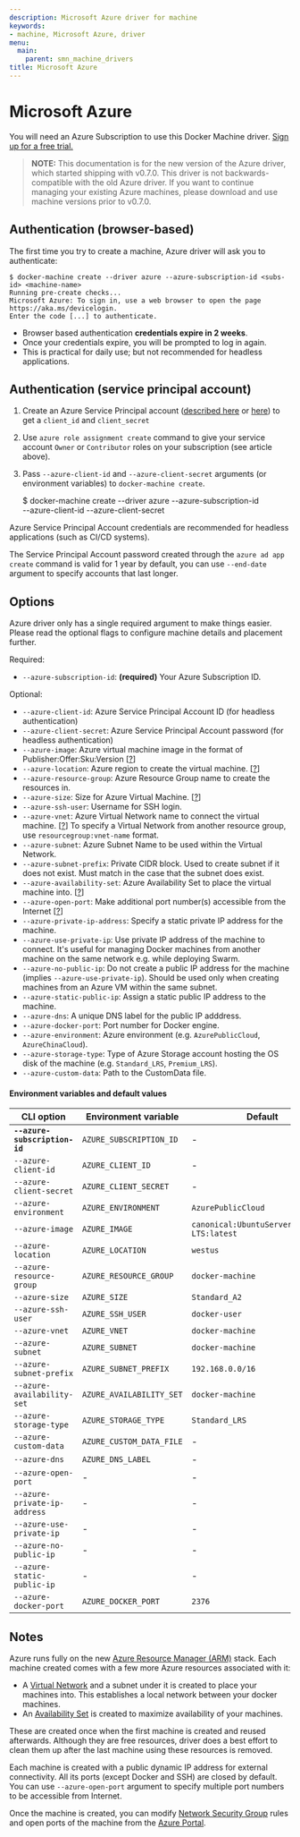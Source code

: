 ```yaml
---
description: Microsoft Azure driver for machine
keywords:
- machine, Microsoft Azure, driver
menu:
  main:
    parent: smn_machine_drivers
title: Microsoft Azure
---
```


# Microsoft Azure

You will need an Azure Subscription to use this Docker Machine driver.
[Sign up for a free trial.][trial]

> **NOTE:** This documentation is for the new version of the Azure driver, which started
> shipping with v0.7.0. This driver is not backwards-compatible with the old
> Azure driver. If you want to continue managing your existing Azure machines, please
> download and use machine versions prior to v0.7.0.

[azure]: http://azure.microsoft.com/
[trial]: https://azure.microsoft.com/free/

## Authentication (browser-based)

The first time you try to create a machine, Azure driver will ask you to
authenticate:

    $ docker-machine create --driver azure --azure-subscription-id <subs-id> <machine-name>
    Running pre-create checks...
    Microsoft Azure: To sign in, use a web browser to open the page https://aka.ms/devicelogin.
    Enter the code [...] to authenticate.

- Browser based authentication **credentials expire in 2 weeks**.
- Once your credentials expire, you will be prompted to log in again.
- This is practical for daily use; but not recommended for headless applications.

## Authentication (service principal account)

1. Create an Azure Service Principal account ([described here][sp-1] or [here][sp-2]) to get a
   `client_id` and `client_secret`
2. Use `azure role assignment create` command to give your service account
   `Owner` or `Contributor` roles on your subscription (see article above).
3. Pass `--azure-client-id` and `--azure-client-secret` arguments (or
   environment variables) to `docker-machine create`.

    $ docker-machine create --driver azure --azure-subscription-id <subs-id> \
        --azure-client-id <client-id> --azure-client-secret <client-secret> \
        <machine-name>

Azure Service Principal Account credentials are recommended for headless
applications (such as CI/CD systems).

The Service Principal Account password created through the `azure ad app create`
command is valid for 1 year by default, you can use `--end-date` argument to
specify accounts that last longer.

[sp-1]: https://azure.microsoft.com/documentation/articles/resource-group-authenticate-service-principal-cli/
[sp-2]: https://www.packer.io/docs/builders/azure-setup.html

## Options

Azure driver only has a single required argument to make things easier. Please
read the optional flags to configure machine details and placement further.

Required:

- `--azure-subscription-id`: **(required)** Your Azure Subscription ID.

Optional:

- `--azure-client-id`: Azure Service Principal Account ID (for headless authentication)
- `--azure-client-secret`: Azure Service Principal Account password (for headless authentication)
- `--azure-image`: Azure virtual machine image in the format of Publisher:Offer:Sku:Version [[?][vm-image]]
- `--azure-location`: Azure region to create the virtual machine. [[?][location]]
- `--azure-resource-group`: Azure Resource Group name to create the resources in.
- `--azure-size`: Size for Azure Virtual Machine. [[?][vm-size]]
- `--azure-ssh-user`: Username for SSH login.
- `--azure-vnet`: Azure Virtual Network name to connect the virtual machine.
  [[?][vnet]] To specify a Virtual Network from another resource group, use `resourcegroup:vnet-name` format.
- `--azure-subnet`: Azure Subnet Name to be used within the Virtual Network.
- `--azure-subnet-prefix`: Private CIDR block. Used to create subnet if it does not exist. Must match in the case that the subnet does exist.
- `--azure-availability-set`: Azure Availability Set to place the virtual machine into. [[?][av-set]]
- `--azure-open-port`: Make additional port number(s) accessible from the Internet [[?][nsg]]
- `--azure-private-ip-address`: Specify a static private IP address for the machine.
- `--azure-use-private-ip`: Use private IP address of the machine to connect. It's useful for managing Docker machines from another machine on the same network e.g. while deploying Swarm.
- `--azure-no-public-ip`: Do not create a public IP address for the machine (implies `--azure-use-private-ip`). Should be used only when creating machines from an Azure VM within the same subnet.
- `--azure-static-public-ip`: Assign a static public IP address to the machine.
- `--azure-dns`: A unique DNS label for the public IP adddress.
- `--azure-docker-port`: Port number for Docker engine.
- `--azure-environment`: Azure environment (e.g. `AzurePublicCloud`, `AzureChinaCloud`).
- `--azure-storage-type`: Type of Azure Storage account hosting the OS disk of the machine (e.g. `Standard_LRS`, `Premium_LRS`).
- `--azure-custom-data`: Path to the CustomData file.

[vm-image]: https://azure.microsoft.com/en-us/documentation/articles/resource-groups-vm-searching/
[location]: https://azure.microsoft.com/en-us/regions/
[vm-size]:  https://azure.microsoft.com/en-us/documentation/articles/virtual-machines-size-specs/
[vnet]:     https://azure.microsoft.com/en-us/documentation/articles/virtual-networks-overview/
[av-set]:   https://azure.microsoft.com/en-us/documentation/articles/virtual-machines-manage-availability/

#### Environment variables and default values

| CLI option                      | Environment variable          | Default            |
| ------------------------------- | ----------------------------- | ------------------ |
| **`--azure-subscription-id`**   | `AZURE_SUBSCRIPTION_ID`       | -                  |
| `--azure-client-id`             | `AZURE_CLIENT_ID`             | -                  |
| `--azure-client-secret`         | `AZURE_CLIENT_SECRET`         | -                  |
| `--azure-environment`           | `AZURE_ENVIRONMENT`           | `AzurePublicCloud` |
| `--azure-image`                 | `AZURE_IMAGE`                 | `canonical:UbuntuServer:16.04.0-LTS:latest` |
| `--azure-location`              | `AZURE_LOCATION`              | `westus`           |
| `--azure-resource-group`        | `AZURE_RESOURCE_GROUP`        | `docker-machine`   |
| `--azure-size`                  | `AZURE_SIZE`                  | `Standard_A2`      |
| `--azure-ssh-user`              | `AZURE_SSH_USER`              | `docker-user`      |
| `--azure-vnet`                  | `AZURE_VNET`                  | `docker-machine`   |
| `--azure-subnet`                | `AZURE_SUBNET`                | `docker-machine`   |
| `--azure-subnet-prefix`         | `AZURE_SUBNET_PREFIX`         | `192.168.0.0/16`   |
| `--azure-availability-set`      | `AZURE_AVAILABILITY_SET`      | `docker-machine`   |
| `--azure-storage-type`          | `AZURE_STORAGE_TYPE`          | `Standard_LRS`     |
| `--azure-custom-data`           | `AZURE_CUSTOM_DATA_FILE`      | -                  |
| `--azure-dns`                   | `AZURE_DNS_LABEL`             | -                  |
| `--azure-open-port`             | -                             | -                  |
| `--azure-private-ip-address`    | -                             | -                  |
| `--azure-use-private-ip`        | -                             | -                  |
| `--azure-no-public-ip`          | -                             | -                  |
| `--azure-static-public-ip`      | -                             | -                  |
| `--azure-docker-port`           | `AZURE_DOCKER_PORT`           | `2376`             |

## Notes

Azure runs fully on the new [Azure Resource Manager (ARM)][arm] stack. Each
machine created comes with a few more Azure resources associated with it:

* A [Virtual Network][vnet] and a subnet under it is created to place your
machines into. This establishes a local network between your docker machines.
* An [Availability Set][av-set] is created to maximize availability of your
machines.

These are created once when the first machine is created and reused afterwards.
Although they are free resources, driver does a best effort to clean them up
after the last machine using these resources is removed.

Each machine is created with a public dynamic IP address for external
connectivity. All its ports (except Docker and SSH) are closed by default. You
can use `--azure-open-port` argument to specify multiple port numbers to be
accessible from Internet.

Once the machine is created, you can modify [Network Security Group][nsg]
rules and open ports of the machine from the [Azure Portal][portal].

[arm]:    https://azure.microsoft.com/en-us/documentation/articles/resource-group-overview/
[nsg]:    https://azure.microsoft.com/en-us/documentation/articles/virtual-networks-nsg/
[portal]: https://portal.azure.com/
